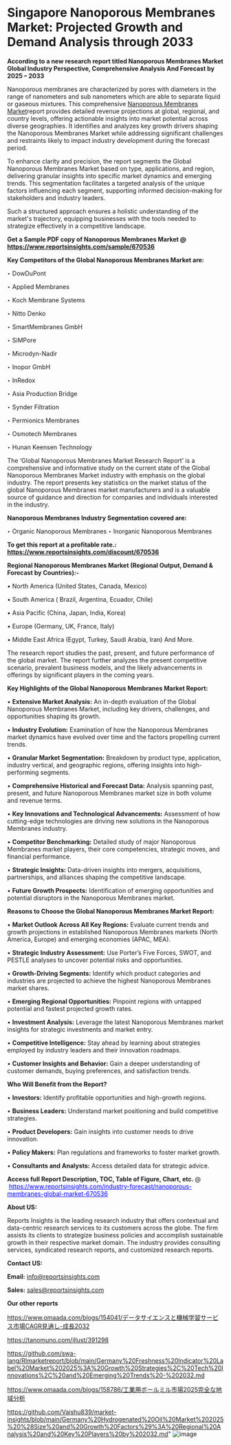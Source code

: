 # Singapore Nanoporous Membranes Market: Projected Growth and Demand Analysis through 2033

<strong>According to a new research report titled Nanoporous Membranes Market Global Industry Perspective, Comprehensive Analysis And Forecast by 2025 – 2033</strong>

Nanoporous membranes are characterized by pores with diameters in the range of nanometers and sub nanometers which are able to separate liquid or gaseous mixtures. This comprehensive <a href=https://www.reportsinsights.com/sample/670536>Nanoporous Membranes Market</a>report provides detailed revenue projections at global, regional, and country levels, offering actionable insights into market potential across diverse geographies. It identifies and analyzes key growth drivers shaping the Nanoporous Membranes Market while addressing significant challenges and restraints likely to impact industry development during the forecast period.

To enhance clarity and precision, the report segments the Global Nanoporous Membranes Market based on type, applications, and region, delivering granular insights into specific market dynamics and emerging trends. This segmentation facilitates a targeted analysis of the unique factors influencing each segment, supporting informed decision-making for stakeholders and industry leaders.

Such a structured approach ensures a holistic understanding of the market's trajectory, equipping businesses with the tools needed to strategize effectively in a competitive landscape.

<strong>Get a Sample PDF copy of Nanoporous Membranes Market </strong><strong>@<a href=https://www.reportsinsights.com/sample/670536 style=color:#0000ff;> https://www.reportsinsights.com/sample/670536</a></strong></font>

<strong>Key Competitors of the Global Nanoporous Membranes Market are:</strong>

‣ DowDuPont

‣ Applied Membranes

‣ Koch Membrane Systems

‣ Nitto Denko

‣ SmartMembranes GmbH

‣ SiMPore

‣ Microdyn-Nadir

‣ Inopor GmbH

‣ InRedox

‣ Asia Production Bridge

‣ Synder Filtration

‣ Permionics Membranes

‣ Osmotech Membranes

‣ Hunan Keensen Technology

The ‘Global Nanoporous Membranes Market Research Report’ is a comprehensive and informative study on the current state of the Global Nanoporous Membranes Market industry with emphasis on the global industry. The report presents key statistics on the market status of the global Nanoporous Membranes market manufacturers and is a valuable source of guidance and direction for companies and individuals interested in the industry.

<strong>Nanoporous Membranes Industry Segmentation covered are:</strong>

‣ Organic Nanoporous Membranes
‣ Inorganic Nanoporous Membranes

<strong>To get this report at a profitable rate.: <a href=https://www.reportsinsights.com/discount/670536 style=color:#0000ff;>https://www.reportsinsights.com/discount/670536</a></strong></font>

<strong>Regional Nanoporous Membranes Market (Regional Output, Demand &amp; Forecast by Countries):-</strong>

• North America (United States, Canada, Mexico)

• South America ( Brazil, Argentina, Ecuador, Chile)

• Asia Pacific (China, Japan, India, Korea)

• Europe (Germany, UK, France, Italy)

• Middle East Africa (Egypt, Turkey, Saudi Arabia, Iran) And More.

The research report studies the past, present, and future performance of the global market. The report further analyzes the present competitive scenario, prevalent business models, and the likely advancements in offerings by significant players in the coming years.

<strong>Key Highlights of the Global Nanoporous Membranes Market Report:</strong>

• <strong>Extensive Market Analysis:</strong> An in-depth evaluation of the Global Nanoporous Membranes Market, including key drivers, challenges, and opportunities shaping its growth.

• <strong>Industry Evolution:</strong> Examination of how the Nanoporous Membranes market dynamics have evolved over time and the factors propelling current trends.

• <strong>Granular Market Segmentation:</strong> Breakdown by product type, application, industry vertical, and geographic regions, offering insights into high-performing segments.

• <strong>Comprehensive Historical and Forecast Data:</strong> Analysis spanning past, present, and future Nanoporous Membranes market size in both volume and revenue terms.

• <strong>Key Innovations and Technological Advancements:</strong> Assessment of how cutting-edge technologies are driving new solutions in the Nanoporous Membranes industry.

• <strong>Competitor Benchmarking:</strong> Detailed study of major Nanoporous Membranes market players, their core competencies, strategic moves, and financial performance.

• <strong>Strategic Insights:</strong> Data-driven insights into mergers, acquisitions, partnerships, and alliances shaping the competitive landscape.

• <strong>Future Growth Prospects:</strong> Identification of emerging opportunities and potential disruptors in the Nanoporous Membranes market.

<strong>Reasons to Choose the Global Nanoporous Membranes Market Report:</strong>

• <strong>Market Outlook Across All Key Regions:</strong> Evaluate current trends and growth projections in established Nanoporous Membranes markets (North America, Europe) and emerging economies (APAC, MEA).

• <strong>Strategic Industry Assessment:</strong> Use Porter’s Five Forces, SWOT, and PESTLE analyses to uncover potential risks and opportunities.

• <strong>Growth-Driving Segments:</strong> Identify which product categories and industries are projected to achieve the highest Nanoporous Membranes market shares.

• <strong>Emerging Regional Opportunities:</strong> Pinpoint regions with untapped potential and fastest projected growth rates.

• <strong>Investment Analysis:</strong> Leverage the latest Nanoporous Membranes market insights for strategic investments and market entry.

• <strong>Competitive Intelligence:</strong> Stay ahead by learning about strategies employed by industry leaders and their innovation roadmaps.

• <strong>Customer Insights and Behavior:</strong> Gain a deeper understanding of customer demands, buying preferences, and satisfaction trends.

<strong>Who Will Benefit from the Report?</strong>

• <strong>Investors:</strong> Identify profitable opportunities and high-growth regions.

• <strong>Business Leaders:</strong> Understand market positioning and build competitive strategies.

• <strong>Product Developers:</strong> Gain insights into customer needs to drive innovation.

• <strong>Policy Makers:</strong> Plan regulations and frameworks to foster market growth.

• <strong>Consultants and Analysts:</strong> Access detailed data for strategic advice.
</ul>
<strong>Access full Report Description, TOC, Table of Figure, Chart, etc. </strong>@  <a href=https://www.reportsinsights.com/industry-forecast/nanoporous-membranes-global-market-670536 style=color:#0000ff;>https://www.reportsinsights.com/industry-forecast/nanoporous-membranes-global-market-670536</a></font>

<strong><strong>About US</strong>:</strong>

Reports Insights is the leading research industry that offers contextual and data-centric research services to its customers across the globe. The firm assists its clients to strategize business policies and accomplish sustainable growth in their respective market domain. The industry provides consulting services, syndicated research reports, and customized research reports.

<strong>Contact US:</strong>

<p class=""""><b>Email:</b> <a href=mailto:info@reportsinsights.com>info@reportsinsights.com</a></p>
<p class=""""><b>Sales:</b> <a href=mailto:sales@reportsinsights.com>sales@reportsinsights.com</a></p>

<strong>Our other reports</strong>

<a href=https://www.omaada.com/blogs/154041/データサイエンスと機械学習サービス市場CAGR見通し-成長2032>https://www.omaada.com/blogs/154041/データサイエンスと機械学習サービス市場CAGR見通し-成長2032</a>

<a href=https://tanomuno.com/illust/391298>https://tanomuno.com/illust/391298</a>

<a href=https://github.com/swa-lang/RImarketreport/blob/main/Germany%20Freshness%20Indicator%20Label%20Market%202025%3A%20Growth%20Strategies%2C%20Tech%20Innovations%2C%20and%20Emerging%20Trends%20-%202032.md>https://github.com/swa-lang/RImarketreport/blob/main/Germany%20Freshness%20Indicator%20Label%20Market%202025%3A%20Growth%20Strategies%2C%20Tech%20Innovations%2C%20and%20Emerging%20Trends%20-%202032.md</a>

<a href=https://www.omaada.com/blogs/158786/工業用ボールミル市場2025完全な地域分析>https://www.omaada.com/blogs/158786/工業用ボールミル市場2025完全な地域分析</a>

<a href=https://github.com/Vaishu839/market-insights/blob/main/Germany%20Hydrogenated%20Oil%20Market%202025%20%28Size%20and%20Growth%20Factors%29%3A%20Regional%20Analysis%20and%20Key%20Players%20by%202032.md>https://github.com/Vaishu839/market-insights/blob/main/Germany%20Hydrogenated%20Oil%20Market%202025%20%28Size%20and%20Growth%20Factors%29%3A%20Regional%20Analysis%20and%20Key%20Players%20by%202032.md</a>"
![image](https://github.com/user-attachments/assets/5cabac7b-6124-404c-b678-c174ba23b192)
